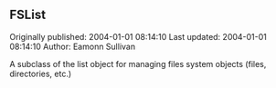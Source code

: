 ## FSList 
Originally published: 2004-01-01 08:14:10 
Last updated: 2004-01-01 08:14:10 
Author: Eamonn Sullivan 
 
A subclass of the list object for managing files system objects (files, directories, etc.)